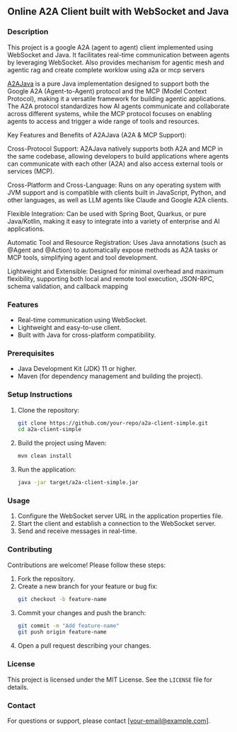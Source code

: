 ## Online A2A Client built with WebSocket and Java

### Description
This project is a google A2A (agent to agent) client implemented using WebSocket and Java. It facilitates real-time communication between agents by leveraging WebSocket.
Also provides mechanism for agentic mesh and agentic rag and create complete worklow using a2a or mcp servers  

[A2AJava](https://github.com/vishalmysore/a2ajava) is a pure Java implementation designed to support both the Google A2A (Agent-to-Agent) protocol and the MCP (Model Context Protocol), making it a versatile framework for building agentic applications. The A2A protocol standardizes how AI agents communicate and collaborate across different systems, while the MCP protocol focuses on enabling agents to access and trigger a wide range of tools and resources.

Key Features and Benefits of A2AJava (A2A & MCP Support):

Cross-Protocol Support: A2AJava natively supports both A2A and MCP in the same codebase, allowing developers to build applications where agents can communicate with each other (A2A) and also access external tools or services (MCP).

Cross-Platform and Cross-Language: Runs on any operating system with JVM support and is compatible with clients built in JavaScript, Python, and other languages, as well as LLM agents like Claude and Google A2A clients.

Flexible Integration: Can be used with Spring Boot, Quarkus, or pure Java/Kotlin, making it easy to integrate into a variety of enterprise and AI applications.

Automatic Tool and Resource Registration: Uses Java annotations (such as @Agent and @Action) to automatically expose methods as A2A tasks or MCP tools, simplifying agent and tool development.

Lightweight and Extensible: Designed for minimal overhead and maximum flexibility, supporting both local and remote tool execution, JSON-RPC, schema validation, and callback mapping
### Features
- Real-time communication using WebSocket.
- Lightweight and easy-to-use client.
- Built with Java for cross-platform compatibility.

### Prerequisites
- Java Development Kit (JDK) 11 or higher.
- Maven (for dependency management and building the project).

### Setup Instructions
1. Clone the repository:
   ```bash
   git clone https://github.com/your-repo/a2a-client-simple.git
   cd a2a-client-simple
   ```

2. Build the project using Maven:
   ```bash
   mvn clean install
   ```

3. Run the application:
   ```bash
   java -jar target/a2a-client-simple.jar
   ```

### Usage
1. Configure the WebSocket server URL in the application properties file.
2. Start the client and establish a connection to the WebSocket server.
3. Send and receive messages in real-time.

### Contributing
Contributions are welcome! Please follow these steps:
1. Fork the repository.
2. Create a new branch for your feature or bug fix:
   ```bash
   git checkout -b feature-name
   ```
3. Commit your changes and push the branch:
   ```bash
   git commit -m "Add feature-name"
   git push origin feature-name
   ```
4. Open a pull request describing your changes.

### License
This project is licensed under the MIT License. See the `LICENSE` file for details.

### Contact
For questions or support, please contact [your-email@example.com].

